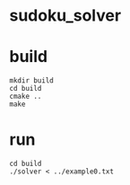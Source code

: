 # sudoku_solver

# build 

```
mkdir build
cd build
cmake ..
make
```

# run

```
cd build
./solver < ../example0.txt
```
